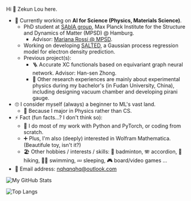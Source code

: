 Hi 👋 Zekun Lou here.

<!-- [Click to download my CV](https://github.com/nqhq-lou/nqhq-lou/raw/main/ZekunLou_CV_latest.pdf) -->

- 🏃‍ Currently working on **AI for Science (Physics, Materials Science)**.
    - PhD student at [SAbIA group](https://github.com/sabia-group), Max Planck Institute for the Structure and Dynamics of Matter (MPSD) @ Hamburg.
        - Advisor: [Mariana Rossi @ MPSD](https://scholar.google.com/citations?user=SrQ3yboAAAAJ).
    - Working on developing [SALTED](https://github.com/andreagrisafi/SALTED), a Gaussian process regression model for electron density prediction.
    - Previous project(s):
        - 🪜 Accurate XC functionals based on equivariant graph neural network. Advisor: Han-sen Zhong.
        - 🔧 Other research experiences are mainly about experimental physics during my bachelor's (in Fudan University, China), including designing vacuum chamber and developing pirani gauge.
- 🙄 I consider myself (always) a beginner to ML's vast land.
    - 🤔 Because I major in Physics rather than CS.
- ⚡ Fact (fun facts...? I don't think so):
    - 🔧 I do most of my work with Python and PyTorch, or coding from scratch.
    - ➕ Plus, I'm also (deeply) interested in Wolfram Mathematica. (Beautifule toy, isn't it?)
    - 🏖️ Other hobbies / interests / skills: 🏸 badminton, 🪗 accordion, 🥾 hiking, 🏊‍♂️ swimming, 💤 sleeping, 🎮 board/video games ...
- 📧 Email address: [nqhqnqhq@outlook.com](mailto:nqhqnqhq@outlook.com)

<!--
Previous projects:
- 🔁 Reversed bialloy designing. Advisor: [Hongjun Xiang @ Fudan University](https://scholar.google.com/citations?user=5GcATiIAAAAJ). (Suspended)
-->

![My GitHub Stats](https://github-readme-stats.vercel.app/api?username=nqhq-lou&show_icons=true)

![Top Langs](https://github-readme-stats.vercel.app/api/top-langs/?username=nqhq-lou&layout=compact)

<!--
**nqhq-lou/nqhq-lou** is a ✨ _special_ ✨ repository because its `README.md` (this file) appears on your GitHub profile.

Here are some ideas to get you started:

- 🔭 I’m currently working on ...
- 🌱 I’m currently learning ...
- 👯 I’m looking to collaborate on ...
- 🤔 I’m looking for help with ...
- 💬 Ask me about ...
- 📫 How to reach me: ...
- 😄 Pronouns: ...
- ⚡ Fun fact: ...
-->
